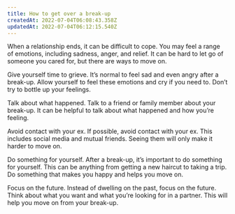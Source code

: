 ```yaml
---
title: How to get over a break-up
createdAt: 2022-07-04T06:08:43.358Z
updatedAt: 2022-07-04T06:12:15.540Z
---
```


When a relationship ends, it can be difficult to cope. You may feel a range of emotions, including sadness, anger, and relief. It can be hard to let go of someone you cared for, but there are ways to move on.

Give yourself time to grieve. It’s normal to feel sad and even angry after a break-up. Allow yourself to feel these emotions and cry if you need to. Don’t try to bottle up your feelings.

Talk about what happened. Talk to a friend or family member about your break-up. It can be helpful to talk about what happened and how you’re feeling.

Avoid contact with your ex. If possible, avoid contact with your ex. This includes social media and mutual friends. Seeing them will only make it harder to move on.

Do something for yourself. After a break-up, it’s important to do something for yourself. This can be anything from getting a new haircut to taking a trip. Do something that makes you happy and helps you move on.

Focus on the future. Instead of dwelling on the past, focus on the future. Think about what you want and what you’re looking for in a partner. This will help you move on from your break-up.

